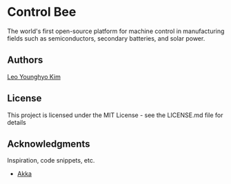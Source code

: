 # Control Bee

The world's first open-source platform for machine control in manufacturing fields such as semiconductors, secondary batteries, and solar power.

## Authors

[Leo Younghyo Kim](mailto:leo@hotbee.co.kr)

## License

This project is licensed under the MIT License - see the LICENSE.md file for details

## Acknowledgments

Inspiration, code snippets, etc.
* [Akka](https://akka.io/)
